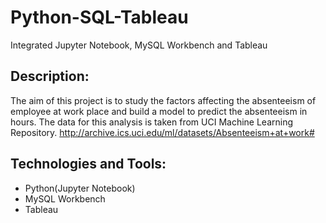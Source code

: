 # Python-SQL-Tableau
Integrated Jupyter Notebook, MySQL Workbench and Tableau 

## Description:
The aim of this project is to study the factors affecting the absenteeism of employee at work place and build a model to predict the absenteeism in hours. The data for this analysis is taken from UCI Machine Learning Repository. http://archive.ics.uci.edu/ml/datasets/Absenteeism+at+work#

## Technologies and Tools:
* Python(Jupyter Notebook)
* MySQL Workbench
* Tableau

